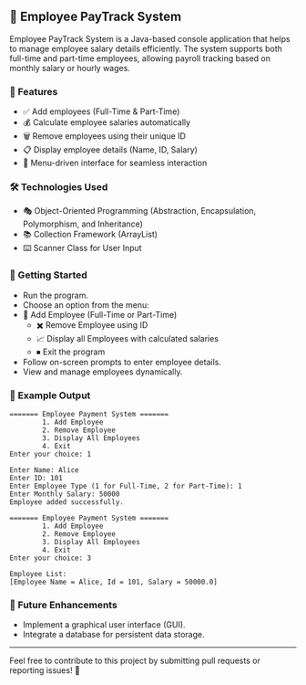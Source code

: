 ## 🚀 Employee PayTrack System

Employee PayTrack System is a Java-based console application that helps to  manage employee salary details efficiently. The system supports both full-time and part-time employees, allowing payroll tracking based on monthly salary or hourly wages.

### 🎯 Features

- ✅ Add employees (Full-Time & Part-Time)
- 💰 Calculate employee salaries automatically
- 🗑️ Remove employees using their unique ID
- 📋 Display employee details (Name, ID, Salary)
- 🔄 Menu-driven interface for seamless interaction


### 🛠️ Technologies Used

- 🎭 Object-Oriented Programming (Abstraction, Encapsulation, Polymorphism, and Inheritance)
- 📚 Collection Framework (ArrayList)
- ⌨️ Scanner Class for User Input

### 🚀 Getting Started

- Run the program.
- Choose an option from the menu:
- 🏢 Add Employee (Full-Time or Part-Time)
  - ✖️ Remove Employee using ID
  - 📈 Display all Employees with calculated salaries
  - ⏹ Exit the program
- Follow on-screen prompts to enter employee details.
- View and manage employees dynamically.

### 📌 Example Output

```
======= Employee Payment System =======
        1. Add Employee
        2. Remove Employee
        3. Display All Employees
        4. Exit
Enter your choice: 1

Enter Name: Alice
Enter ID: 101
Enter Employee Type (1 for Full-Time, 2 for Part-Time): 1
Enter Monthly Salary: 50000
Employee added successfully.

======= Employee Payment System =======
        1. Add Employee
        2. Remove Employee
        3. Display All Employees
        4. Exit
Enter your choice: 3

Employee List:
[Employee Name = Alice, Id = 101, Salary = 50000.0]
```

### 🎯 Future Enhancements
- Implement a graphical user interface (GUI).
- Integrate a database for persistent data storage.

---
Feel free to contribute to this project by submitting pull requests or reporting issues! 🚀  